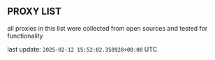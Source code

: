 ## PROXY LIST

all proxies in this list were collected from open sources and tested for functionality

last update: `2025-02-12 15:52:02.358928+00:00` UTC